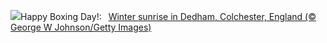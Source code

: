 ![](https://www.bing.com/th?id=OHR.BoxingDaySunrise_EN-US9951041123_UHD.jpg&w=1000)Happy Boxing Day!:&nbsp;&ensp;[Winter sunrise in Dedham, Colchester, England (© George W Johnson/Getty Images)](https://www.bing.com/th?id=OHR.BoxingDaySunrise_EN-US9951041123_UHD.jpg)
<br><br/>
